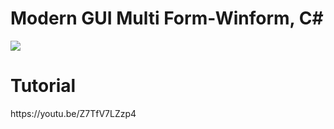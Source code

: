# Modern GUI Multi Form-Winform, C#
<img src="https://rjcodeadvance.com/wp-content/uploads/2019/06/GUI-modern-Multi-Form-c-sharp-windows-form-visual-studio.png">
<h1>Tutorial</h1>
https://youtu.be/Z7TfV7LZzp4

